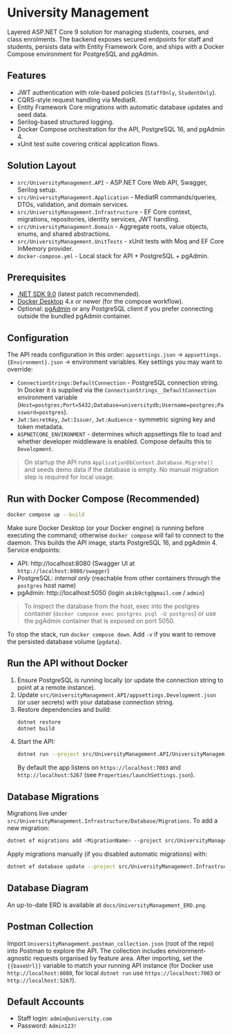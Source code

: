 # University Management

Layered ASP.NET Core 9 solution for managing students, courses, and class enrolments. The backend exposes secured endpoints for staff and students, persists data with Entity Framework Core, and ships with a Docker Compose environment for PostgreSQL and pgAdmin.

## Features
- JWT authentication with role-based policies (`StaffOnly`, `StudentOnly`).
- CQRS-style request handling via MediatR.
- Entity Framework Core migrations with automatic database updates and seed data.
- Serilog-based structured logging.
- Docker Compose orchestration for the API, PostgreSQL 16, and pgAdmin 4.
- xUnit test suite covering critical application flows.

## Solution Layout
- `src/UniversityManagement.API` - ASP.NET Core Web API, Swagger, Serilog setup.
- `src/UniversityManagement.Application` - MediatR commands/queries, DTOs, validation, and domain services.
- `src/UniversityManagement.Infrastructure` - EF Core context, migrations, repositories, identity services, JWT handling.
- `src/UniversityManagement.Domain` - Aggregate roots, value objects, enums, and shared abstractions.
- `src/UniversityManagement.UnitTests` - xUnit tests with Moq and EF Core InMemory provider.
- `docker-compose.yml` - Local stack for API + PostgreSQL + pgAdmin.

## Prerequisites
- [.NET SDK 9.0](https://dotnet.microsoft.com/download) (latest patch recommended).
- [Docker Desktop](https://www.docker.com/products/docker-desktop/) 4.x or newer (for the compose workflow).
- Optional: [pgAdmin](https://www.pgadmin.org/) or any PostgreSQL client if you prefer connecting outside the bundled pgAdmin container.

## Configuration
The API reads configuration in this order: `appsettings.json` -> `appsettings.{Environment}.json` -> environment variables. Key settings you may want to override:

- `ConnectionStrings:DefaultConnection` - PostgreSQL connection string. In Docker it is supplied via the `ConnectionStrings__DefaultConnection` environment variable (`Host=postgres;Port=5432;Database=universitydb;Username=postgres;Password=postgres`).
- `Jwt:SecretKey`, `Jwt:Issuer`, `Jwt:Audience` - symmetric signing key and token metadata.
- `ASPNETCORE_ENVIRONMENT` - determines which appsettings file to load and whether developer middleware is enabled. Compose defaults this to `Development`.

> On startup the API runs `ApplicationDbContext.Database.Migrate()` and seeds demo data if the database is empty. No manual migration step is required for local usage.

## Run with Docker Compose (Recommended)
```bash
docker compose up --build
```
Make sure Docker Desktop (or your Docker engine) is running before executing the command; otherwise `docker compose` will fail to connect to the daemon.
This builds the API image, starts PostgreSQL 16, and pgAdmin 4. Service endpoints:
- API: http://localhost:8080 (Swagger UI at `http://localhost:8080/swagger`)
- PostgreSQL: _internal only_ (reachable from other containers through the `postgres` host name)
- pgAdmin: http://localhost:5050 (login `akib9ctg@gmail.com` / `admin`)

> To inspect the database from the host, exec into the postgres container (`docker compose exec postgres psql -U postgres`) or use the pgAdmin container that is exposed on port 5050.

To stop the stack, run `docker compose down`. Add `-v` if you want to remove the persisted database volume (`pgdata`).

## Run the API without Docker
1. Ensure PostgreSQL is running locally (or update the connection string to point at a remote instance).
2. Update `src/UniversityManagement.API/appsettings.Development.json` (or user secrets) with your database connection string.
3. Restore dependencies and build:
   ```bash
   dotnet restore
   dotnet build
   ```
4. Start the API:
   ```bash
   dotnet run --project src/UniversityManagement.API/UniversityManagement.API.csproj
   ```
   By default the app listens on `https://localhost:7003` and `http://localhost:5267` (see `Properties/launchSettings.json`).

## Database Migrations
Migrations live under `src/UniversityManagement.Infrastructure/Database/Migrations`. To add a new migration:
```bash
dotnet ef migrations add <MigrationName> --project src/UniversityManagement.Infrastructure --startup-project src/UniversityManagement.API
```
Apply migrations manually (if you disabled automatic migrations) with:
```bash
dotnet ef database update --project src/UniversityManagement.Infrastructure --startup-project src/UniversityManagement.API
```

## Database Diagram
An up-to-date ERD is available at `docs/UniversityManagement_ERD.png`.

## Postman Collection
Import `UniversityManagement.postman_collection.json` (root of the repo) into Postman to explore the API. The collection includes environment-agnostic requests organised by feature area. After importing, set the `{{baseUrl}}` variable to match your running API instance (for Docker use `http://localhost:8080`, for local `dotnet run` use `https://localhost:7003` or `http://localhost:5267`).

## Default Accounts
- Staff login: `admin@university.com`
- Password: `Admin123!`
